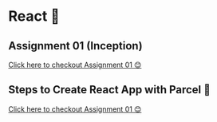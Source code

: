 # React 🚀
## Assignment 01 (Inception)
<a href="https://github.com/vaibhav1281/Namaste-React/blob/main/React-Day-1/README.md">Click here to checkout Assignment 01 😊</a>

## Steps to Create React App with Parcel 🚀
<a href="https://github.com/vaibhav1281/Namaste-React/blob/main/React-Day-1/README.md">Click here to checkout Assignment 01 😊</a>
